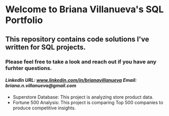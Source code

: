 #  Welcome to Briana Villanueva's SQL Portfolio
## This repository contains code solutions I've written for SQL projects.
### Please feel free to take a look and reach out if you have any furhter questions.
#### _LinkedIn URL: www.linkedin.com/in/brianavillanueva Email: briana.n.villanueva@gmail.com_



* Superstore Database: This project is analyzing store product data.
* Fortune 500 Analysis: This project is comparing Top 500 companies to produce competitive insights.
